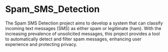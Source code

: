 # Spam_SMS_Detection
The Spam SMS Detection project aims to develop a system that can classify incoming text messages (SMS) as either spam or legitimate (ham). With the increasing prevalence of unsolicited messages, this project provides a tool to automatically detect and filter spam messages, enhancing user experience and protecting privacy.
